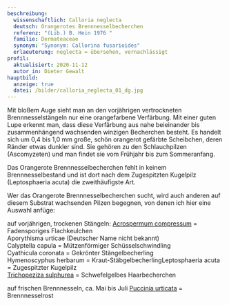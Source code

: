 ```yaml
---
beschreibung:
  wissenschaftlich: Calloria neglecta
  deutsch: Orangerotes Brennnesselbecherchen
  referenz: "(Lib.) B. Hein 1976 "
  familie: Dermateaceae
  synonym: "Synonym: Callorina fusarioides"
  erlaeuterung: neglecta = übersehen, vernachlässigt
profil:
  aktualisiert: 2020-11-12
  autor_in: Dieter Gewalt
hauptbild:
  anzeige: true
  datei: /bilder/calloria_neglecta_01_dg.jpg
---
```

Mit bloßem Auge sieht man an den vorjährigen vertrockneten Brennnesselstängeln nur eine orangefarbene Verfärbung. Mit einer guten Lupe erkennt man, dass diese Verfärbung aus nahe beieinander bis zusammenhängend wachsenden winzigen Becherchen besteht. Es handelt sich um 0,4 bis 1,0 mm große, schön orangerot gefärbte Scheibchen, deren Ränder etwas dunkler sind. Sie gehören zu den Schlauchpilzen (Ascomyzeten) und man findet sie vom Frühjahr bis zum Sommeranfang.

Das Orangerote Brennnesselbecherchen fehlt in keinem Brennnesselbestand und ist dort nach dem Zugespitzten Kugelpilz (Leptosphaeria acuta) die zweithäufigste Art. 

Wer das Orangerote Brennnesselbecherchen sucht, wird auch anderen auf diesem Substrat wachsenden Pilzen begegnen, von denen ich hier eine Auswahl anfüge:

auf vorjährigen, trockenen Stängeln:
[Acrospermum compressum](/pilze/acrospermum-fadensporiges-flachkeulchen)  =  Fadensporiges Flachkeulchen  
Aporythisma urticae  (Deutscher Name nicht bekannt)  
Calyptella capula  =  Mützenförmiger Schüsselschwindling  
Cyathicula coronata  =  Gekrönter Stängelbecherling  
Hymenoscyphus herbarum  =  Kraut-StäbgelbecherlingLeptosphaeria acuta  = Zugespitzter Kugelpilz  
[Trichopeziza sulphurea](/pilze/trichopeziza-sulphurea-schwefelgelbes-haarbecherchen)  =  Schwefelgelbes Haarbecherchen

auf frischen Brennnesseln, ca. Mai bis Juli
[Puccinia urticata](/pilze/puccinia-urticata-brennnesselrost)  =  Brennnesselrost